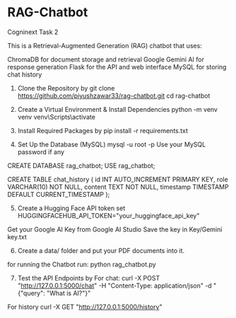 # RAG-Chatbot
Cogninext Task 2


This is a Retrieval-Augmented Generation (RAG) chatbot that uses:

ChromaDB for document storage and retrieval
Google Gemini AI for response generation
Flask for the API and web interface
MySQL for storing chat history



1. Clone the Repository by
git clone https://github.com/piyushzawar33/rag-chatbot.git
cd rag-chatbot


2. Create a Virtual Environment & Install Dependencies
python -m venv venv
venv\Scripts\activate

3. Install Required Packages by
pip install -r requirements.txt

4. Set Up the Database (MySQL)
mysql -u root -p
Use your MySQL password if any

CREATE DATABASE rag_chatbot;
USE rag_chatbot;

CREATE TABLE chat_history (
    id INT AUTO_INCREMENT PRIMARY KEY,
    role VARCHAR(10) NOT NULL,
    content TEXT NOT NULL,
    timestamp TIMESTAMP DEFAULT CURRENT_TIMESTAMP
);

5. Create a Hugging Face API token
set HUGGINGFACEHUB_API_TOKEN="your_huggingface_api_key"

Get your Google AI Key from Google AI Studio
Save the key in Key/Gemini key.txt


6. Create a data/ folder and put your PDF documents into it.

for running the Chatbot run:
python rag_chatbot.py

7. Test the API Endpoints by
For chat:
curl -X POST "http://127.0.0.1:5000/chat" -H "Content-Type: application/json" -d "{\"query\": \"What is AI?\"}"

For history
curl -X GET "http://127.0.0.1:5000/history"
